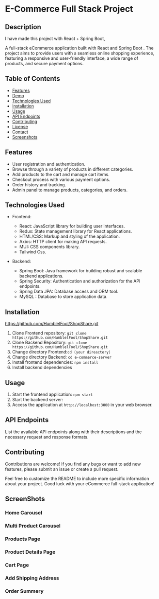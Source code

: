 # E-Commerce Full Stack Project



## Description

I have made this project with  React + Spring Boot, 

A full-stack eCommerce application built with React and Spring Boot . The project aims to provide users with a seamless online shopping experience, featuring a responsive and user-friendly interface, a wide range of products, and secure payment options.




## Table of Contents

- [Features](#features)
- [Demo](#demo)
- [Technologies Used](#technologies-used)
- [Installation](#installation)
- [Usage](#usage)
- [API Endpoints](#api-endpoints)
- [Contributing](#contributing)
- [License](#license)
- [Contact](#contact)
- [Screenshots](#screenshots)

## Features

- User registration and authentication.
- Browse through a variety of products in different categories.
- Add products to the cart and manage cart items.
- Checkout process with various payment options.
- Order history and tracking.
- Admin panel to manage products, categories, and orders.



## Technologies Used

- Frontend:
  - React: JavaScript library for building user interfaces.
  - Redux: State management library for React applications.
  - HTML/CSS: Markup and styling of the application.
  - Axios: HTTP client for making API requests.
  - MUI: CSS components library.
  - Tailwind Css.

- Backend:
  - Spring Boot: Java framework for building robust and scalable backend applications.
  - Spring Security: Authentication and authorization for the API endpoints.
  - Spring Data JPA: Database access and ORM tool.
  - MySQL : Database to store application data.

## Installation
https://github.com/HumblelFool/ShopShare.git

1. Clone Frontend repository: `git clone https://github.com/HumblelFool/ShopShare.git`
2. Clone Backend Repository: `git clone https://github.com/HumblelFool/ShopShare.git`
3. Change directory Frontend:`cd (your direactory)`
4. Change directory Backend: `cd e-commerce-server`
5. Install frontend dependencies: `npm install`
6. Install backend dependencies

## Usage

1. Start the frontend application: `npm start`
2. Start the backend server:
3. Access the application at `http://localhost:3000` in your web browser.

## API Endpoints

List the available API endpoints along with their descriptions and the necessary request and response formats.

## Contributing

Contributions are welcome! If you find any bugs or want to add new features, please submit an issue or create a pull request.





Feel free to customize the README to include more specific information about your project. Good luck with your eCommerce full-stack application!

## ScreenShots

### Home Carousel



### Multi Product Carousel


### Products Page



### Product Details Page



### Cart Page


### Add Shipping Address



### Order Summery

